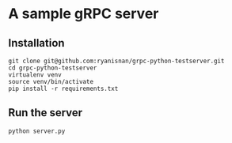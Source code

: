 # A sample gRPC server #

## Installation ##

    git clone git@github.com:ryanisnan/grpc-python-testserver.git
    cd grpc-python-testserver
    virtualenv venv
    source venv/bin/activate
    pip install -r requirements.txt

## Run the server ##

    python server.py
